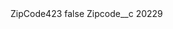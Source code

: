 <?xml version="1.0" encoding="UTF-8"?>
<CustomMetadata xmlns="http://soap.sforce.com/2006/04/metadata" xmlns:xsi="http://www.w3.org/2001/XMLSchema-instance" xmlns:xsd="http://www.w3.org/2001/XMLSchema">
    <label>ZipCode423</label>
    <protected>false</protected>
    <values>
        <field>Zipcode__c</field>
        <value xsi:type="xsd:string">20229</value>
    </values>
</CustomMetadata>
